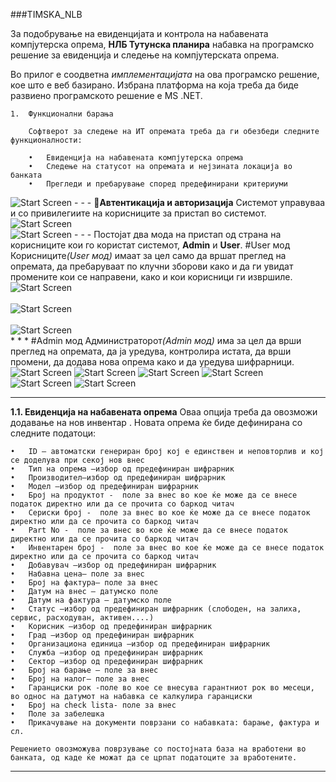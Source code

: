 ###TIMSKA_NLB


За подобрување на евиденцијата и контрола на набавената компјутерска опрема, <b>НЛБ Тутунска планира</b> набавка на програмско решение за евиденција и следење на компјутерската опрема. 

Во прилог е соодветна <i>имплементацијата</i> на ова програмско решение, кое што е веб базирано. 
Избрана платформа на која треба да биде развиено програмското решение е MS .NET. 

	1.	Функционални барања

      	Софтверот за следење на ИТ опремата треба да ги обезбеди следните функционалности:

        •	Евиденција на набавената компјутерска опрема
        •	Следење на статусот на опремата и нејзината локација во банката
        •	Прегледи и пребарување според предефинирани критериуми 

<img src="http://i.imgur.com/e1xzBd3.png" alt="Start Screen"/> 	
- - -
<b>Автентикација и авторизација</b>
      Системот управуваа и со привилегиите на корисниците за пристап во системот. 
<img src="http://i.imgur.com/JLKPezD.png" alt="Start Screen"/><br />

<img src="http://i.imgur.com/aSrFIfK.png" alt="Start Screen"/>
- - -
Постојат два мода на пристап од страна на корисниците кои го користат системот, <b>Admin</b> и <b>User</b>.
#User мод
   Корисниците<i>(User мод)</i> имаат за цел само да вршат преглед на опремата, да пребаруваат по клучни зборови како и да ги увидат промените кои се направени, како и кои корисници ги извршиле.
<img src="http://i.imgur.com/CRy8tA9.png" alt="Start Screen"/><br />
<br/>
<img src="http://i.imgur.com/E1agBne.png" alt="Start Screen"/><br />
<br/>
<img src="http://i.imgur.com/YFhlgJi.png" alt="Start Screen"/><br />
* * *
#Admin мод
   Администраторот<i>(Admin мод)</i> има за цел да врши преглед на опремата, да ја уредува, контролира истата, да врши промени, да додава нова опрема како и да уредува шифрарници.
<br/>
<img src="http://i.imgur.com/uFnqyhV.png" alt="Start Screen"/>
<img src="http://i.imgur.com/rFTKMmG.png" alt="Start Screen"/>
<img src="http://i.imgur.com/HOztEUV.png" alt="Start Screen"/>
<img src="http://i.imgur.com/IIQBq5u.png" alt="Start Screen"/>
<img src="http://i.imgur.com/vMsRoOA.png" alt="Start Screen"/>
<img src="http://i.imgur.com/Dt7Dcu0.png" alt="Start Screen"/>

* * *
<b>1.1.	Евиденција на набавената опрема</b>
	Оваа опција треба да овозможи додавање на нов инвентар . Новата опрема ќе биде дефинирана со следните податоци:

	•	ID – автоматски генериран број кој е единствен и неповторлив и кој се доделува при секој нов внес
	•	Тип на опрема –избор од предефиниран шифрарник 
	•	Производител–избор од предефиниран шифрарник
	•	Модел –избор од предефиниран шифрарник 
	•	Број на продуктот -  поле за внес во кое ќе може да се внесе податок директно или да се прочита со баркод читач  
	•	Сериски број -  поле за внес во кое ќе може да се внесе податок директно или да се прочита со баркод читач
	•	Part No -  поле за внес во кое ќе може да се внесе податок директно или да се прочита со баркод читач
	•	Инвентарен број -  поле за внес во кое ќе може да се внесе податок директно или да се прочита со баркод читач 
	•	Добавувач –избор од предефиниран шифрарник  
	•	Набавна цена– поле за внес
	•	Број на фактура– поле за внес
	•	Датум на внес – датумско поле 
	•	Датум на фактура – датумско поле
	•	Статус –избор од предефиниран шифрарник (слободен, на залиха, сервис, расходуван, активен....)
	•	Корисник –избор од предефиниран шифрарник  
	•	Град –избор од предефиниран шифрарник  
	•	Организациона единица –избор од предефиниран шифрарник  
	•	Служба –избор од предефиниран шифрарник  
	•	Сектор –избор од предефиниран шифрарник  
	•	Број на барање – поле за внес
	•	Број на налог– поле за внес 
	•	Гаранциски рок -поле во кое се внесува гарантниот рок во месеци, во однос на датумот на набавка се калкулира гаранциски 
	•	Број на check lista- поле за внес 
	•	Поле за забелешка 
	•	Прикачување на документи поврзани со набавката: барање, фактура и сл.
	
	Решението овозможува поврзување со постојната база на вработени во банката, од каде ќе можат да се црпат податоците за вработените.

- - -
